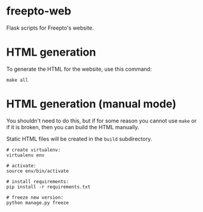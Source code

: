 freepto-web
===========

Flask scripts for Freepto's website.

HTML generation
===============

To generate the HTML for the website, use this command:

    make all

HTML generation (manual mode)
=============================
You shouldn't need to do this, but if for some reason you cannot use `make` or if it is broken, then you can build the HTML manually.

Static HTML files will be created in the `build` subdirectory.

    # create virtualenv:
    virtualenv env
    
    # activate:
    source env/bin/activate
    
    # install requirements:
    pip install -r requirements.txt
    
    # freeze new version:
    python manage.py freeze
